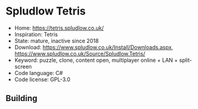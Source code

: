 # Spludlow Tetris

- Home: https://tetris.spludlow.co.uk/
- Inspiration: Tetris
- State: mature, inactive since 2018
- Download: https://www.spludlow.co.uk/Install/Downloads.aspx, https://www.spludlow.co.uk/Source/Spludlow.Tetris/
- Keyword: puzzle, clone, content open, multiplayer online + LAN + split-screen
- Code language: C#
- Code license: GPL-3.0

## Building
